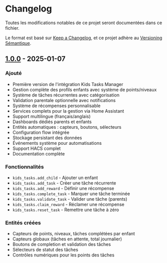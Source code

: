 # Changelog

Toutes les modifications notables de ce projet seront documentées dans ce fichier.

Le format est basé sur [Keep a Changelog](https://keepachangelog.com/en/1.0.0/),
et ce projet adhère au [Versioning Sémantique](https://semver.org/spec/v2.0.0.html).

## [1.0.0] - 2025-01-07

### Ajouté
- Première version de l'intégration Kids Tasks Manager
- Gestion complète des profils enfants avec système de points/niveaux
- Système de tâches récurrentes avec catégorisation
- Validation parentale optionnelle avec notifications
- Système de récompenses personnalisable
- Services complets pour la gestion via Home Assistant
- Support multilingue (français/anglais)
- Dashboards dédiés parents et enfants
- Entités automatiques : capteurs, boutons, sélecteurs
- Configuration flow intégrée
- Stockage persistant des données
- Événements système pour automatisations
- Support HACS complet
- Documentation complète

### Fonctionnalités
- `kids_tasks.add_child` - Ajouter un enfant
- `kids_tasks.add_task` - Créer une tâche récurrente  
- `kids_tasks.add_reward` - Définir une récompense
- `kids_tasks.complete_task` - Marquer une tâche terminée
- `kids_tasks.validate_task` - Valider une tâche (parents)
- `kids_tasks.claim_reward` - Réclamer une récompense
- `kids_tasks.reset_task` - Remettre une tâche à zéro

### Entités créées
- Capteurs de points, niveaux, tâches complétées par enfant
- Capteurs globaux (tâches en attente, total journalier)
- Boutons de completion et validation des tâches
- Sélecteurs de statut des tâches
- Contrôles numériques pour les points des tâches

[1.0.0]: https://github.com/astrayel/kids-tasks-ha/releases/tag/v1.0.0